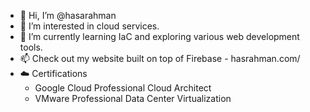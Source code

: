 - 👋 Hi, I’m @hasarahman
- 👀 I’m interested in cloud services.
- 🌱 I’m currently learning IaC and exploring various web development tools.
- 📫 Check out my website built on top of Firebase - hasrahman.com/
- ☁️ Certifications
    - Google Cloud Professional Cloud Architect
    - VMware Professional Data Center Virtualization
